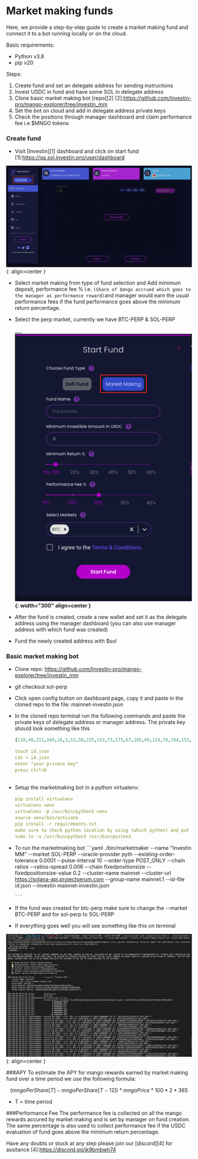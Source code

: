 # Market making funds



Here, we provide a step-by-step guide to create a market making fund and connect it to a bot running locally or on the cloud.

Basic requirements:

* Python v3.8
* pip v20 

Steps:

1. Create fund and set an delegate address for sending instructions
2. Invest USDC in fund and have some SOL in delegate address
2. Clone basic market making bot [repo][2]
[2]:https://github.com/Investin-pro/mango-explorer/tree/investin_mm
3. Set the bot on cloud and add in delegate address private keys
4. Check the positions through manager dashboard and claim performance fee i.e $MNGO tokens 


### Create fund 
* Visit [Investin][1] dashboard and click on start fund
[1]:https://qa.sol.investin.pro/user/dashboard

![Placeholder](assets/11.png){: align=center }

* Select market making from type of fund selection and Add minimum deposit, performance fee % i.e. `(Share of $mngo accrued which goes to the manager as performance reward)`and manager would earn the usual performance fees if the fund performance goes above the minimum return percentage.

* Select the perp market, currently we have BTC-PERP & SOL-PERP
                
  ___________________________![Placeholder](assets/22.png){: width="300" align=center }________________________





* After the fund is created, create a new wallet and set it as the delegate address using the manager dashboard (you can also use manager address with which fund was created)
* Fund the newly created address with $sol 
### Basic market making bot
* Clone repo: https://github.com/Investin-pro/mango-explorer/tree/investin_mm
* git checkout sol-perp
* Click open config button on dashboard page, copy it and paste in the cloned repo to the file: mainnet-investin.json
* In the cloned repo terminal run the following commands and paste the private keys of delegate address or manager address. The private key should look something like this 
    
    ```yaml
    [110,49,211,169,16,1,52,50,225,133,73,175,67,185,69,124,79,194,153,3,53,41,204,180,255,80,44,140,43,222,6,53,13,114,16,218,159,70,85,72,57,243,132,149,4,117,23,61,10,101,43,62,61,1,216,197,55,59,237,8,106,171,135,60]
    ```
    
    
    
    ```yaml
    touch id.json
    cat > id.json 
    enter "your private key"   
    press ctrl+D



    ```

* Setup the marketmaking bot in a python virtualenv:

    ```yaml
    pip install virtualenv
    virtualenv venv
    virtualenv -p /usr/bin/python3 venv
    source venv/bin/activate 
    pip install -r requirements.txt
    make sure to check python location by using (which python) and put that in place of /usr/bin/python3
    sudo ln -s /usr/bin/python3 /usr/bin/pyston3
    ```
    

* To run the marketmaking bot
      ```yaml
      ./bin/marketmaker --name "Investin MM" --market SOL-PERP --oracle-provider pyth  --existing-order-tolerance 0.0001 --pulse-interval 10 --order-type POST_ONLY --chain ratios --ratios-spread 0.006 --chain fixedpositionsize --fixedpositionsize-value 0.2  --cluster-name mainnet --cluster-url https://solana-api.projectserum.com --group-name mainnet.1 --id-file id.json --investin mainnet-investin.json 

      ```

* If the fund was created for btc-perp make sure to change the --market BTC-PERP and for sol-perp to SOL-PERP


* If everything goes well you will see something like this on terminal 

![Placeholder](assets/112.png){: align=center }




###APY 
To estimate the APY for mango rewards earned by market making fund over a time period we use the following formula:

$$
(mngoPerShare[T] - mngoPerShare[T-12])*mngoPrice*100*2*365
$$ 

* T = time period


###Performance Fee
The performance fee is collected on all the mango rewards accured by market making and is set by manager on fund creation. The same percentage is also used to collect performance fee if the USDC evaluation of fund goes above the minimum return percentage.







Have any doubts or stuck at any step please join our [discord][4] for assitance
[4]:https://discord.gg/jk9bmbwh74